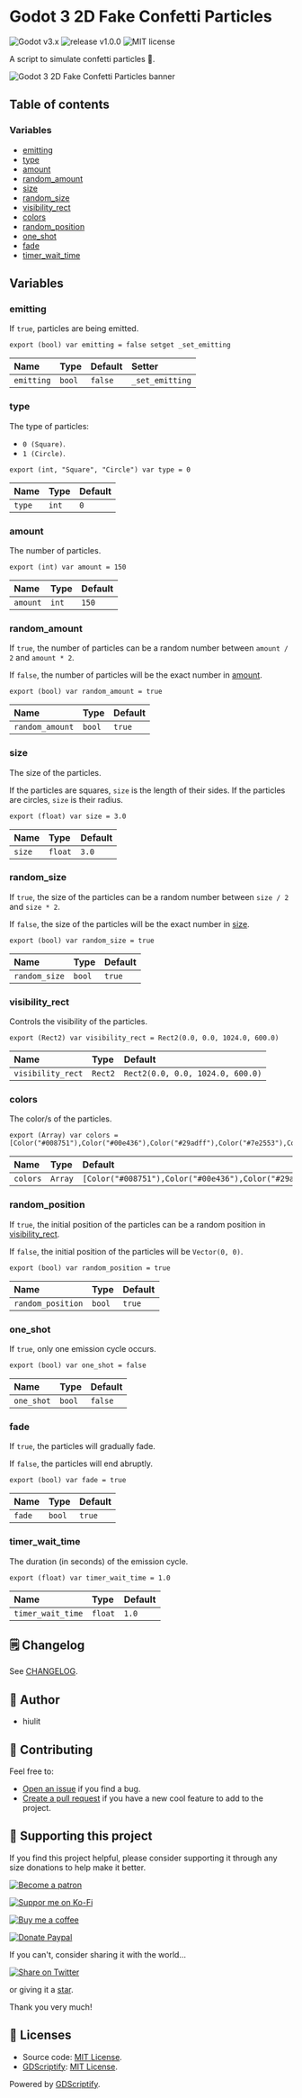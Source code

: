 # Godot 3 2D Fake Confetti Particles

![Godot v3.x](https://img.shields.io/badge/Godot-v3.x-478cbf?logo=godot-engine&logoColor=white&style=flat-square) ![release v1.0.0](https://img.shields.io/badge/release-v1.0.0-478cbf?style=flat-square) ![MIT license](https://img.shields.io/badge/license-MIT-478cbf?style=flat-square)

A script to simulate confetti particles 🎉.

![Godot 3 2D Fake Confetti Particles banner](examples/fake_confetti_particles_example.gif)

## Table of contents

### Variables

- [emitting](#emitting)
- [type](#type)
- [amount](#amount)
- [random_amount](#random_amount)
- [size](#size)
- [random_size](#random_size)
- [visibility_rect](#visibility_rect)
- [colors](#colors)
- [random_position](#random_position)
- [one_shot](#one_shot)
- [fade](#fade)
- [timer_wait_time](#timer_wait_time)

## Variables

### emitting

If `true`, particles are being emitted.

```gdscript
export (bool) var emitting = false setget _set_emitting
```

|Name|Type|Default|Setter|
|:-|:-|:-|:-|
|`emitting`|`bool`|`false`|`_set_emitting`|

### type

The type of particles:
- `0 (Square)`.
- `1 (Circle)`.

```gdscript
export (int, "Square", "Circle") var type = 0
```

|Name|Type|Default|
|:-|:-|:-|
|`type`|`int`|`0`|

### amount

The number of particles.

```gdscript
export (int) var amount = 150
```

|Name|Type|Default|
|:-|:-|:-|
|`amount`|`int`|`150`|

### random_amount

If `true`, the number of particles can be a  random number between `amount / 2` and `amount * 2`.

If `false`, the number of particles will be the exact number in [amount](#amount).

```gdscript
export (bool) var random_amount = true
```

|Name|Type|Default|
|:-|:-|:-|
|`random_amount`|`bool`|`true`|

### size

The size of the particles.

If the particles are squares, `size` is the length of their sides.
If the particles are circles, `size` is their radius.

```gdscript
export (float) var size = 3.0
```

|Name|Type|Default|
|:-|:-|:-|
|`size`|`float`|`3.0`|

### random_size

If `true`, the size of the particles can be a  random number between `size / 2` and `size * 2`.

If `false`, the size of the particles will be the exact number in [size](#size).

```gdscript
export (bool) var random_size = true
```

|Name|Type|Default|
|:-|:-|:-|
|`random_size`|`bool`|`true`|

### visibility_rect

Controls the visibility of the particles.

```gdscript
export (Rect2) var visibility_rect = Rect2(0.0, 0.0, 1024.0, 600.0)
```

|Name|Type|Default|
|:-|:-|:-|
|`visibility_rect`|`Rect2`|`Rect2(0.0, 0.0, 1024.0, 600.0)`|

### colors

The color/s of the particles.

```gdscript
export (Array) var colors = [Color("#008751"),Color("#00e436"),Color("#29adff"),Color("#7e2553"),Color("#83769c"),Color("#ff004d"),Color("#ff77a8"),Color("#ffa300"),Color("#ffec27")]
```

|Name|Type|Default|
|:-|:-|:-|
|`colors`|`Array`|`[Color("#008751"),Color("#00e436"),Color("#29adff"),Color("#7e2553"),Color("#83769c"),Color("#ff004d"),Color("#ff77a8"),Color("#ffa300"),Color("#ffec27")]`|

### random_position

If `true`, the initial position of the particles  can be a random position in [visibility_rect](#visibility_rect).

If `false`, the initial position of the particles will be `Vector(0, 0)`.

```gdscript
export (bool) var random_position = true
```

|Name|Type|Default|
|:-|:-|:-|
|`random_position`|`bool`|`true`|

### one_shot

If `true`, only one emission cycle occurs.

```gdscript
export (bool) var one_shot = false
```

|Name|Type|Default|
|:-|:-|:-|
|`one_shot`|`bool`|`false`|

### fade

If `true`, the particles will gradually fade.

If `false`, the particles will end abruptly.

```gdscript
export (bool) var fade = true
```

|Name|Type|Default|
|:-|:-|:-|
|`fade`|`bool`|`true`|

### timer_wait_time

The duration (in seconds) of the emission cycle.

```gdscript
export (float) var timer_wait_time = 1.0
```

|Name|Type|Default|
|:-|:-|:-|
|`timer_wait_time`|`float`|`1.0`|

## 🗒️ Changelog

See [CHANGELOG](/CHANGELOG.md).

## 👤 Author

- hiulit

## 🤝 Contributing

Feel free to:

- [Open an issue](https://github.com/hiulit/Godot-3-2D-Fake-Confetti-Particles/issues) if you find a bug.
- [Create a pull request](https://github.com/hiulit/Godot-3-2D-Fake-Confetti-Particles/pulls) if you have a new cool feature to add to the project.

## 🙌 Supporting this project

If you find this project helpful, please consider supporting it through any size donations to help make it better.

[![Become a patron](https://img.shields.io/badge/Become_a_patron-ff424d?logo=Patreon&style=for-the-badge&logoColor=white)](https://www.patreon.com/hiulit)

[![Suppor me on Ko-Fi](https://img.shields.io/badge/Support_me_on_Ko--fi-F16061?logo=Ko-fi&style=for-the-badge&logoColor=white)](https://ko-fi.com/F2F7136ND)

[![Buy me a coffee](https://img.shields.io/badge/Buy_me_a_coffee-FFDD00?logo=buy-me-a-coffee&style=for-the-badge&logoColor=black)](https://www.buymeacoffee.com/hiulit)

[![Donate Paypal](https://img.shields.io/badge/PayPal-00457C?logo=PayPal&style=for-the-badge&label=Donate)](https://www.paypal.com/paypalme/hiulit)

If you can't, consider sharing it with the world...

[![Share on Twitter](https://img.shields.io/badge/Share_on_Twitter-1DA1F2?style=for-the-badge&logo=twitter&logoColor=white)](https://twitter.com/intent/tweet?url=https://github.com/hiulit/Godot-3-2D-Fake-Confetti-Particles&text=%22Godot%203%202D%20Fake%20Confetti%20Particles%22%0AA%20script%20to%20simulate%20confetti%20particles%20%F0%9F%8E%89.%0A%0ABy%20@hiulit%0A%0A)

or giving it a [star](https://github.com/hiulit/Godot-3-2D-Fake-Confetti-Particles/stargazers).

Thank you very much!

## 📝 Licenses

- Source code: [MIT License](/LICENSE).
- [GDScriptify](https://github.com/hiulit/gdscriptify): [MIT License](/GDSCRIPTIFY_LICENSE).

Powered by [GDScriptify](https://github.com/hiulit/gdscriptify).
